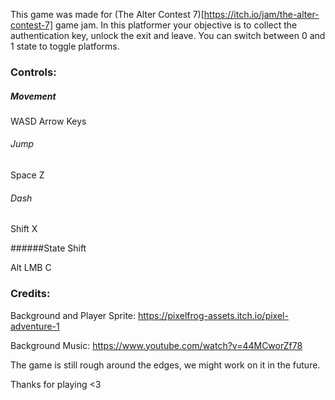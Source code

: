 This game was made for (The Alter Contest 7)[https://itch.io/jam/the-alter-contest-7] game jam.
In this platformer your objective is to collect the authentication key, unlock the exit and leave. You can switch between 0 and 1 state to toggle platforms.



### Controls:

##### Movement

WASD
Arrow Keys

###### Jump

Space
Z

###### Dash

Shift
X

######State Shift

Alt
LMB
C

### Credits:
Background and Player Sprite: https://pixelfrog-assets.itch.io/pixel-adventure-1

Background Music: https://www.youtube.com/watch?v=44MCworZf78


The game is still rough around the edges, we might work on it in the future. 

Thanks for playing <3
